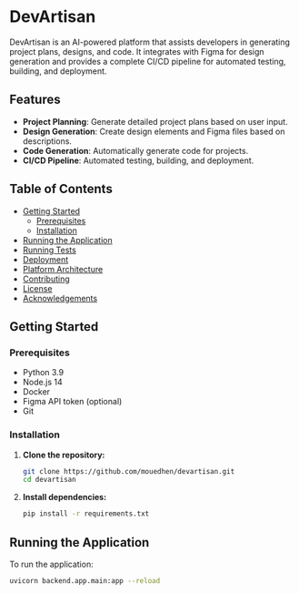 # DevArtisan

DevArtisan is an AI-powered platform that assists developers in generating project plans, designs, and code. It integrates with Figma for design generation and provides a complete CI/CD pipeline for automated testing, building, and deployment.

## Features

- **Project Planning**: Generate detailed project plans based on user input.
- **Design Generation**: Create design elements and Figma files based on descriptions.
- **Code Generation**: Automatically generate code for projects.
- **CI/CD Pipeline**: Automated testing, building, and deployment.

## Table of Contents

- [Getting Started](#getting-started)
  - [Prerequisites](#prerequisites)
  - [Installation](#installation)
- [Running the Application](#running-the-application)
- [Running Tests](#running-tests)
- [Deployment](#deployment)
- [Platform Architecture](#platform-architecture)
- [Contributing](#contributing)
- [License](#license)
- [Acknowledgements](#acknowledgements)

## Getting Started

### Prerequisites

- Python 3.9
- Node.js 14
- Docker
- Figma API token (optional)
- Git

### Installation

1. **Clone the repository:**
    ```bash
    git clone https://github.com/mouedhen/devartisan.git
    cd devartisan
    ```

2. **Install dependencies:**
    ```bash
    pip install -r requirements.txt
    ```

## Running the Application

To run the application:
```bash
uvicorn backend.app.main:app --reload